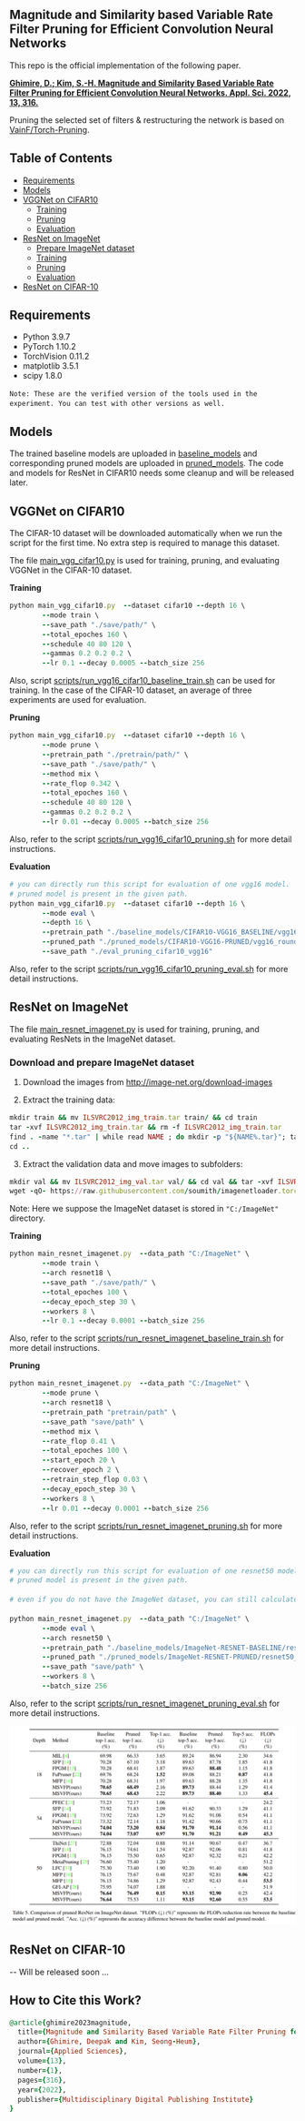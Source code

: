 ## Magnitude and Similarity based Variable Rate Filter Pruning for Efficient Convolution Neural Networks

This repo is the official implementation of the following paper. 

[**Ghimire, D.; Kim, S.-H. Magnitude and Similarity Based Variable Rate Filter Pruning for Efficient Convolution Neural Networks. Appl. Sci. 2022, 13, 316.**](https://doi.org/10.3390/app13010316)  

Pruning the selected set of filters & restructuring the network is based on [VainF/Torch-Pruning](https://github.com/VainF/Torch-Pruning).

## Table of Contents

- [Requirements](#requirements)
- [Models](#models)
- [VGGNet on CIFAR10](#vggnet-on-cifar10)
  - [Training]()
  - [Pruning]()
  - [Evaluation]()
- [ResNet on ImageNet](#resnet-on-imagenet)
  - [Prepare ImageNet dataset]()
  - [Training]()
  - [Pruning]()
  - [Evaluation]()
- [ResNet on CIFAR-10](#resnet-on-cifar10)

## Requirements
- Python 3.9.7
- PyTorch 1.10.2
- TorchVision 0.11.2
- matplotlib 3.5.1
- scipy 1.8.0

`Note: These are the verified version of the tools used in the experiment. You can test with other versions as well.` 

## Models 

The trained baseline models are uploaded in [baseline_models](https://drive.google.com/drive/folders/1unWBIVZ997kCHQnOUrfvgjfvWLi4JoHO?usp=sharing) and corresponding pruned models are uploaded in [pruned_models](https://drive.google.com/drive/folders/1umLOZK4VISA6SOi0oseO76i-IaiTPuIx?usp=sharing). The code and models for ResNet in CIFAR10 needs some cleanup and will be released later. 

## VGGNet on CIFAR10

The CIFAR-10 dataset will be downloaded automatically when we run the script for the first time. No extra step is required to manage this dataset.  

The file [main_vgg_cifar10.py](./main_vgg_cifar10.py) is used for training, pruning, and evaluating VGGNet in the CIFAR-10 dataset. 

**Training**

```ruby  
python main_vgg_cifar10.py  --dataset cifar10 --depth 16 \
        --mode train \
        --save_path "./save/path/" \
        --total_epoches 160 \
        --schedule 40 80 120 \
        --gammas 0.2 0.2 0.2 \
        --lr 0.1 --decay 0.0005 --batch_size 256
```
Also, script [scripts/run_vgg16_cifar10_baseline_train.sh](./scripts/run_vgg16_cifar10_baseline_train.sh) can be used for training. In the case of the CIFAR-10 dataset, an average of three experiments are used for evaluation. 

**Pruning**

```ruby
python main_vgg_cifar10.py  --dataset cifar10 --depth 16 \
        --mode prune \
        --pretrain_path "./pretrain/path/" \
        --save_path "./save/path/" \
        --method mix \
        --rate_flop 0.342 \
        --total_epoches 160 \
        --schedule 40 80 120 \
        --gammas 0.2 0.2 0.2 \
        --lr 0.01 --decay 0.0005 --batch_size 256
```
Also, refer to the script [scripts/run_vgg16_cifar10_pruning.sh](./scripts/run_vgg16_cifar10_pruning.sh) for more detail instructions. 

**Evaluation**

```ruby
# you can directly run this script for evaluation of one vgg16 model. 
# pruned model is present in the given path. 
python main_vgg_cifar10.py  --dataset cifar10 --depth 16 \
        --mode eval \
        --depth 16 \
        --pretrain_path "./baseline_models/CIFAR10-VGG16_BASELINE/vgg16_round_1/model_best.pth.tar" \
        --pruned_path "./pruned_models/CIFAR10-VGG16-PRUNED/vgg16_round_1_flop_0.342/model_best.pth.tar" \
        --save_path "./eval_pruning_cifar10_vgg16" 
```
Also, refer to the script [scripts/run_vgg16_cifar10_pruning_eval.sh](./scripts/run_vgg16_cifar10_pruning_eval.sh) for more detail instructions. 

## ResNet on ImageNet

The file [main_resnet_imagenet.py](./main_resnet_imagenet.py) is used for training, pruning, and evaluating ResNets in the ImageNet dataset. 

### Download and prepare ImageNet dataset

1. Download the images from http://image-net.org/download-images

2. Extract the training data:

```ruby
mkdir train && mv ILSVRC2012_img_train.tar train/ && cd train
tar -xvf ILSVRC2012_img_train.tar && rm -f ILSVRC2012_img_train.tar
find . -name "*.tar" | while read NAME ; do mkdir -p "${NAME%.tar}"; tar -xvf "${NAME}" -C "${NAME%.tar}"; rm -f "${NAME}"; done
cd ..
```

3. Extract the validation data and move images to subfolders:

```ruby
mkdir val && mv ILSVRC2012_img_val.tar val/ && cd val && tar -xvf ILSVRC2012_img_val.tar
wget -qO- https://raw.githubusercontent.com/soumith/imagenetloader.torch/master/valprep.sh | bash
```

Note: Here we suppose the ImageNet dataset is stored in `"C:/ImageNet"` directory. 

**Training**

```ruby
python main_resnet_imagenet.py  --data_path "C:/ImageNet" \
        --mode train \
        --arch resnet18 \
        --save_path "./save/path/" \
        --total_epoches 100 \
        --decay_epoch_step 30 \
        --workers 8 \
        --lr 0.1 --decay 0.0001 --batch_size 256
```

Also, refer to the script [scripts/run_resnet_imagenet_baseline_train.sh](./scripts/run_resnet_imagenet_baseline_train.sh) for more detail instructions. 

**Pruning**

```ruby
python main_resnet_imagenet.py  --data_path "C:/ImageNet" \
        --mode prune \
        --arch resnet18 \
        --pretrain_path "pretrain/path" \
        --save_path "save/path" \
        --method mix \
        --rate_flop 0.41 \
        --total_epoches 100 \
        --start_epoch 20 \
        --recover_epoch 2 \
        --retrain_step_flop 0.03 \
        --decay_epoch_step 30 \
        --workers 8 \
        --lr 0.01 --decay 0.0001 --batch_size 256
```
Also, refer to the script [scripts/run_resnet_imagenet_pruning.sh](./scripts/run_resnet_imagenet_pruning.sh) for more detail instructions. 

**Evaluation**

```ruby
# you can directly run this script for evaluation of one resnet50 model. 
# pruned model is present in the given path. 

# even if you do not have the ImageNet dataset, you can still calculate FLOPs reduction rate

python main_resnet_imagenet.py  --data_path "C:/ImageNet" \
        --mode eval \
        --arch resnet50 \
        --pretrain_path "./baseline_models/ImageNet-RESNET-BASELINE/resnet50/resnet50.model_best.pth.tar" \
        --pruned_path "./pruned_models/ImageNet-RESNET-PRUNED/resnet50_flop[0.42]/resnet50.model_best.pth.tar" \
        --save_path "save/path" \
        --workers 8 \
        --batch_size 256
```

Also, refer to the script [scripts/run_resnet_imagenet_pruning_eval.sh](./scripts/run_resnet_imagenet_pruning_eval.sh) for more detail instructions. 

![alt text](images/resnet_imageent_eval.png)

## ResNet on CIFAR-10

-- Will be released soon ... 

## How to Cite this Work? 

```ruby
@article{ghimire2023magnitude,
  title={Magnitude and Similarity Based Variable Rate Filter Pruning for Efficient Convolution Neural Networks},
  author={Ghimire, Deepak and Kim, Seong-Heum},
  journal={Applied Sciences},
  volume={13},
  number={1},
  pages={316},
  year={2022},
  publisher={Multidisciplinary Digital Publishing Institute}
}
```
